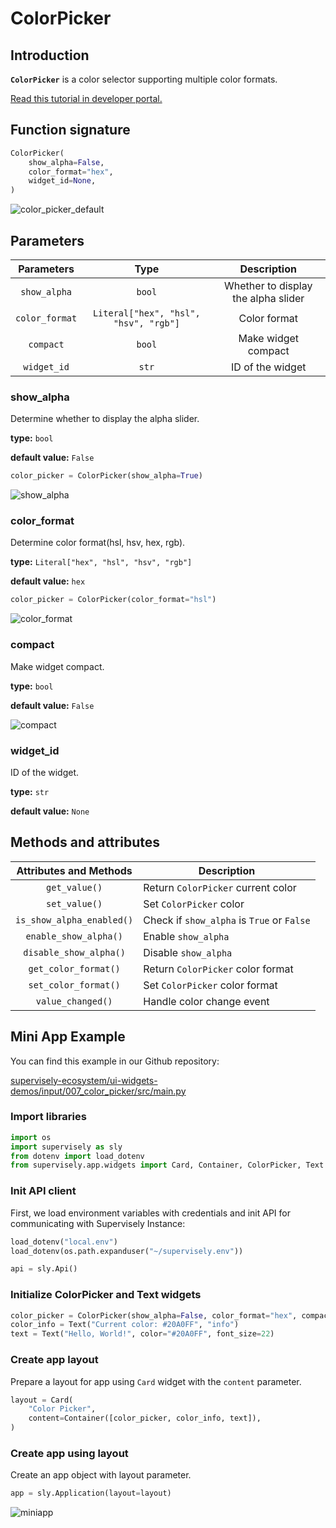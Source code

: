 # ColorPicker

## Introduction

**`ColorPicker`** is a color selector supporting multiple color formats.

[Read this tutorial in developer portal.](https://developer.supervisely.com/app-development/widgets/input/colorpicker)

## Function signature

```python
ColorPicker(
    show_alpha=False,
    color_format="hex",
    widget_id=None,
)
```

![color_picker_default](https://user-images.githubusercontent.com/120389559/225931304-f021f9fb-2e38-4c40-b8cd-a0aab88027eb.gif)

## Parameters

|   Parameters   |                 Type                  |             Description             |
| :------------: | :-----------------------------------: | :---------------------------------: |
|  `show_alpha`  |                `bool`                 | Whether to display the alpha slider |
| `color_format` | `Literal["hex", "hsl", "hsv", "rgb"]` |            Color format             |
|   `compact`    |                `bool`                 |         Make widget compact         |
|  `widget_id`   |                 `str`                 |          ID of the widget           |

### show_alpha

Determine whether to display the alpha slider.

**type:** `bool`

**default value:** `False`

```python
color_picker = ColorPicker(show_alpha=True)
```

![show_alpha](https://user-images.githubusercontent.com/120389559/225931910-07a8cb48-bf44-4cfb-bdb5-1f5dfcc898c1.gif)

### color_format

Determine color format(hsl, hsv, hex, rgb).

**type:** `Literal["hex", "hsl", "hsv", "rgb"]`

**default value:** `hex`

```python
color_picker = ColorPicker(color_format="hsl")
```

![color_format](https://user-images.githubusercontent.com/120389559/225932593-d332ad51-b3dd-4a20-96ab-25cf26918095.gif)

### compact

Make widget compact.

**type:** `bool`

**default value:** `False`

![compact](https://github.com/supervisely-ecosystem/ui-widgets-demos/assets/48913536/c5fd68b1-5dd2-45bf-8da7-4d07da947b01)

### widget_id

ID of the widget.

**type:** `str`

**default value:** `None`

## Methods and attributes

|  Attributes and Methods   | Description                                |
| :-----------------------: | ------------------------------------------ |
|       `get_value()`       | Return `ColorPicker` current color         |
|       `set_value()`       | Set `ColorPicker` color                    |
| `is_show_alpha_enabled()` | Check if `show_alpha` is `True` or `False` |
|   `enable_show_alpha()`   | Enable `show_alpha`                        |
|  `disable_show_alpha()`   | Disable `show_alpha`                       |
|   `get_color_format()`    | Return `ColorPicker` color format          |
|   `set_color_format()`    | Set `ColorPicker` color format             |
|     `value_changed()`     | Handle color change event                  |

## Mini App Example

You can find this example in our Github repository:

[supervisely-ecosystem/ui-widgets-demos/input/007_color_picker/src/main.py](https://github.com/supervisely-ecosystem/ui-widgets-demos/blob/master/input/007_color_picker/src/main.py)

### Import libraries

```python
import os
import supervisely as sly
from dotenv import load_dotenv
from supervisely.app.widgets import Card, Container, ColorPicker, Text
```

### Init API client

First, we load environment variables with credentials and init API for communicating with Supervisely Instance:

```python
load_dotenv("local.env")
load_dotenv(os.path.expanduser("~/supervisely.env"))

api = sly.Api()
```

### Initialize ColorPicker and Text widgets

```python
color_picker = ColorPicker(show_alpha=False, color_format="hex", compact=False)
color_info = Text("Current color: #20A0FF", "info")
text = Text("Hello, World!", color="#20A0FF", font_size=22)
```

### Create app layout

Prepare a layout for app using `Card` widget with the `content` parameter.

```python
layout = Card(
    "Color Picker",
    content=Container([color_picker, color_info, text]),
)
```

### Create app using layout

Create an app object with layout parameter.

```python
app = sly.Application(layout=layout)
```

![miniapp](https://github.com/supervisely-ecosystem/ui-widgets-demos/assets/48913536/a8b5e878-3f5c-4e7c-9f2c-e2a4b57c5a9b)
